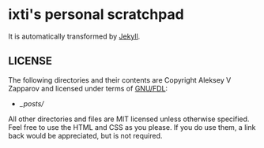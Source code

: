 ixti's personal scratchpad
==========================

It is automatically transformed by [Jekyll](http://github.com/mojombo/jekyll).


LICENSE
-------

The following directories and their contents are Copyright Aleksey V Zapparov
and licensed under terms of [GNU/FDL](http://www.gnu.org/licenses/fdl-1.3.txt):

- *_posts/*

All other directories and files are MIT licensed unless otherwise specified.
Feel free to use the HTML and CSS as you please. If you do use them, a link
back would be appreciated, but is not required.
